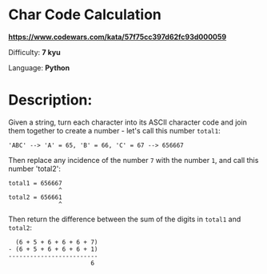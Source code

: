 # Char Code Calculation

**<https://www.codewars.com/kata/57f75cc397d62fc93d000059>**

Difficulty: **7 kyu**

Language: **Python**

# Description:

Given a string, turn each character into its ASCII character code and join them together to create a number - let's call this number `total1`:



```
'ABC' --> 'A' = 65, 'B' = 66, 'C' = 67 --> 656667

```

Then replace any incidence of the number `7` with the number `1`, and call this number 'total2':



```
total1 = 656667
              ^
total2 = 656661
              ^

```

Then return the difference between the sum of the digits in `total1` and `total2`:



```
  (6 + 5 + 6 + 6 + 6 + 7)
- (6 + 5 + 6 + 6 + 6 + 1)
-------------------------
                       6

```

